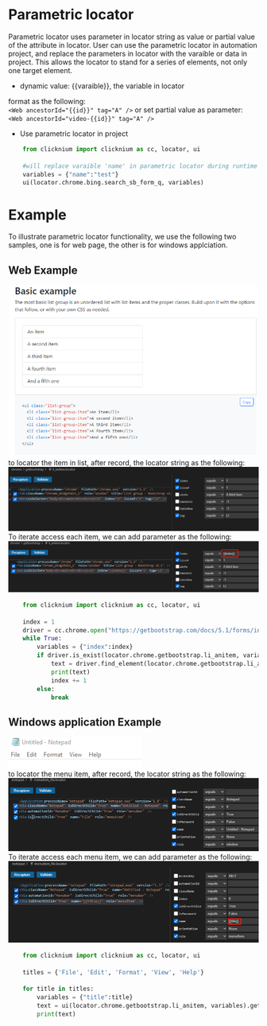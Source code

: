 # Parametric locator
Parametric locator uses parameter in locator string as value or partial value of the attribute in locator. User can use the parametric locator in automation project, and replace the parameters in locator with the varaible or data in project. This allows the locator to stand for a series of elements, not only one target element.
- dynamic value: {{varaible}}, the variable in locator
  
format as the following:  
`<Web ancestorId="{{id}}" tag="A" />`
or set partial value as parameter:  
`<Web ancestorId="video-{{id}}" tag="A" />`

- Use parametric locator in project  
```python
    from clicknium import clicknium as cc, locator, ui

    #will replace varaible 'name' in parametric locator during runtime
    variables = {"name":"test"}
    ui(locator.chrome.bing.search_sb_form_q, variables)
```

# Example
To illustrate parametric locator functionality, we use the following two samples, one is for web page, the other is for windows applciation.  
## Web Example  
![sample1](img/parametric_locator_sample1.png)  
to locator the item in list, after record, the locator string as the following:  
![sample1](img/parametric_locator_sample1_2.png)  
To iterate access each item, we can add parameter as the following:  
![sample1](img/parametric_locator_sample1_3.png)  

```python
    from clicknium import clicknium as cc, locator, ui

    index = 1
    driver = cc.chrome.open("https://getbootstrap.com/docs/5.1/forms/input-group/")
    while True:
        variables = {"index":index}
        if driver.is_exist(locator.chrome.getbootstrap.li_anitem, variables):
            text = driver.find_element(locator.chrome.getbootstrap.li_anitem, variables).get_text()
            print(text)
            index += 1
        else:
            break
```

## Windows application Example  
![sample1](img/parametric_locator_sample2.png)  
to locator the menu item, after record, the locator string as the following:  
![sample1](img/parametric_locator_sample2_2.png)  
To iterate access each menu item, we can add parameter as the following:  
![sample1](img/parametric_locator_sample2_3.png)  

```python
    from clicknium import clicknium as cc, locator, ui

    titles = {'File', 'Edit', 'Format', 'View', 'Help'}

    for title in titles:
        variables = {"title":title}
        text = ui(locator.chrome.getbootstrap.li_anitem, variables).get_text()
        print(text)
```